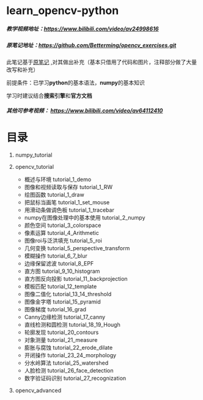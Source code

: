 # learn_opencv-python

##### 教学视频地址：https://www.bilibili.com/video/av24998616
##### 原笔记地址：https://github.com/Betterming/opencv_exercises.git

此笔记基于[原笔记](https://github.com/Betterming/opencv_exercises.git) ,对其做出补充（基本只借用了代码和图片，注释部分做了大量改写和补充）

前提条件：已学习**python**的基本语法，**numpy**的基本知识

学习时建议结合**搜索引擎**和**官方文档**

##### 其他可参考视频： https://www.bilibili.com/video/av64112410

# 目录
1. numpy_tutorial

2. opencv_tutorial
    - 概述与环境  tutorial_1_demo
    - 图像和视频读取与保存  tutorial_1_RW
    - 绘图函数  tutorial_1_draw
    - 把鼠标当画笔  tutorial_1_set_mouse
    - 用滑动条做调色板  tutorial_1_tracebar
    - numpy在图像处理中的基本使用  tutorial_2_numpy
    - 颜色空间  tutorial_3_colorspace
    - 像素运算  tutorial_4_Arithmetic
    - 图像roi与泛洪填充  tutorial_5_roi
    - 几何变换  tutorial_5_perspective_transform
    - 模糊操作  tutorial_6_7_blur
    - 边缘保留滤波  tutorial_8_EPF
    - 直方图  tutorial_9_10_histogram
    - 直方图反向投影  tutorial_11_backprojection
    - 模板匹配  tutorial_12_template
    - 图像二值化  tutorial_13_14_threshold
    - 图像金字塔  tutorial_15_pyramid
    - 图像梯度  tutorial_16_grad
    - Canny边缘检测  tutorial_17_canny
    - 直线检测和圆检测  tutorial_18_19_Hough
    - 轮廓发现  tutorial_20_contours
    - 对象测量  tutorial_21_measure
    - 膨胀与腐蚀  tutorial_22_erode_dilate
    - 开闭操作  tutorial_23_24_morphology
    - 分水岭算法  tutorial_25_watershed
    - 人脸检测  tutorial_26_face_detection
    - 数字验证码识别  tutorial_27_recognization

3. opencv_advanced
